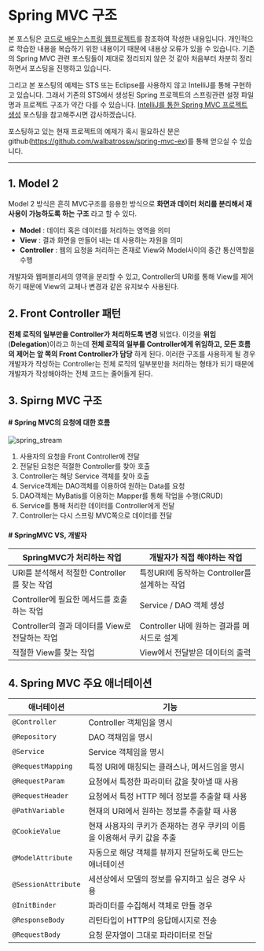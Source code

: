 # Spring MVC 구조

본 포스팅은 [코드로 배우는스프링 웹프로젝트](http://www.yes24.com/24/goods/19720776?scode=032&OzSrank=1)를 참조하여 작성한 내용입니다. 개인적으로 학습한 내용을 복습하기 위한 내용이기 때문에 내용상 오류가 있을 수 있습니다. 기존의 Spring MVC 관련 포스팅들이 제대로 정리되지 않은 것 같아 처음부터 차분히 정리하면서 포스팅을 진행하고 있습니다.

그리고 본 포스팅의 예제는 STS 또는 Eclipse를 사용하지 않고 IntelliJ를 통해 구현하고 있습니다. 그래서 기존의 STS에서 생성된 Spring 프로젝트의 스프링관련 설정 파일명과 프로젝트 구조가 약간 다를 수 있습니다. [IntelliJ를 통한 Spring MVC 프로젝트 생성](http://doublesprogramming.tistory.com/171?category=667155) 포스팅을 참고해주시면 감사하겠습니다.

포스팅하고 있는 현재 프로젝트의 예제가 혹시 필요하신 분은 github(https://github.com/walbatrossw/spring-mvc-ex)를 통해 얻으실 수 있습니다.

---

## 1. Model 2
Model 2 방식은 흔히 MVC구조를 응용한 방식으로 **화면과 데이터 처리를 분리해서 재사용이 가능하도록 하는 구조** 라고 할 수 있다.

- **Model** : 데이터 혹은 데이터를 처리하는 영역을 의미
- **View** : 결과 화면을 만들어 내는 데 사용하는 자원을 의미
- **Controller** : 웹의 요청을 처리하는 존재로 View와 Model사이의 중간 통신역할을 수행

개발자와 웹퍼블리셔의 영역을 분리할 수 있고, Controller의 URI를 통해 View를 제어하기 때문에 View의 교체나 변경과 같은 유지보수 사용된다.

## 2. Front Controller 패턴
**전체 로직의 일부만을 Controller가 처리하도록 변경** 되었다. 이것을 **위임**(**Delegation**)이라고 하는데 **전체 로직의 일부를 Controller에게 위임하고, 모든 흐름의 제어는 앞 쪽의 Front Controller가 담당** 하게 된다. 이러한 구조를 사용하게 될 경우 개발자가 작성하는 Controller는 전체 로직의 일부분만을 처리하는 형태가 되기 때문에 개발자가 작성해야하는 전체 코드는 줄어들게 된다.

## 3. Spirng MVC 구조
#### # Spring MVC의 요청에 대한 흐름
![spring_stream](http://cfile2.uf.tistory.com/image/99CC3D335A1934810C9AC4)
1. 사용자의 요청을 Front Controller에 전달
2. 전달된 요청은 적절한 Controller를 찾아 호출
3. Controller는 해당 Service 객체를 찾아 호출
4. Service객체는 DAO객체를 이용하여 원하는 Data를 요청
5. DAO객체는 MyBatis를 이용하는 Mapper를 통해 작업을 수행(CRUD)
6. Service를 통해 처리한 데이터를 Controller에게 전달
7. Controller는 다시 스프링 MVC쪽으로 데이터를 전달

#### # SpringMVC VS, 개발자
|SpringMVC가 처리하는 작업|개발자가 직접 해야하는 작업|
|---|---|
|URI를 분석해서 적절한 Controller를 찾는 작업|특정URI에 동작하는 Controller를 설계하는 작업|
|Controller에 필요한 메서드를 호출하는 작업|Service / DAO 객체 생성|
|Controller의 결과 데이터를 View로 전달하는 작업|Controller 내에 원하는 결과를 메서드로 설계|
|적절한 View를 찾는 작업|View에서 전달받은 데이터의 출력|

## 4. Spring MVC 주요 애너테이션
|애너테이션|기능|
|---|---|
|`@Controller`|Controller 객체임을 명시|
|`@Repository`|DAO 객채임을 명시|
| `@Service` | Service 객체임을 명시|
| `@RequestMapping` | 특정 URI에 매칭되는 클래스나, 메서드임을 명시|
| `@RequestParam` | 요청에서 특정한 파라미터 값을 찾아낼 때 사용|
| `@RequestHeader` | 요청에서 특정 HTTP 헤더 정보를 추출할 때 사용|
| `@PathVariable` | 현재의 URI에서 원하는 정보를 추출할 때 사용|
| `@CookieValue` | 현재 사용자의 쿠키가 존재하는 경우 쿠키의 이름을 이용해서 쿠키 값을 추출|
| `@ModelAttribute` | 자동으로 해당 객체를 뷰까지 전달하도록 만드는 애너테이션|
| `@SessionAttribute`|세션상에서 모델의 정보를 유지하고 싶은 경우 사용|
| `@InitBinder`|파라미터를 수집해서 객체로 만들 경우|
| `@ResponseBody`|리턴타입이 HTTP의 응답메시지로 전송|
| `@RequestBody`| 요청 문자열이 그대로 파라미터로 전달|

